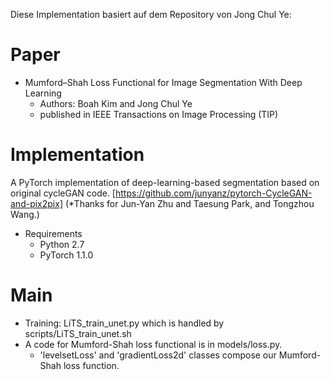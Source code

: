 Diese Implementation basiert auf dem Repository von Jong Chul Ye:

Paper
===============
* Mumford–Shah Loss Functional for Image Segmentation With Deep Learning
  * Authors: Boah Kim and Jong Chul Ye
  * published in IEEE Transactions on Image Processing (TIP)

Implementation
===============
A PyTorch implementation of deep-learning-based segmentation based on original cycleGAN code.
[https://github.com/junyanz/pytorch-CycleGAN-and-pix2pix] 
(*Thanks for Jun-Yan Zhu and Taesung Park, and Tongzhou Wang.)

* Requirements
  * Python 2.7
  * PyTorch 1.1.0

Main
===============
* Training: LiTS_train_unet.py which is handled by scripts/LiTS_train_unet.sh
* A code for Mumford-Shah loss functional is in models/loss.py.
  * 'levelsetLoss' and 'gradientLoss2d' classes compose our Mumford-Shah loss function.
